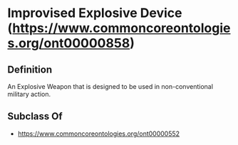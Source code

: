# Improvised Explosive Device (https://www.commoncoreontologies.org/ont00000858)

## Definition
An Explosive Weapon that is designed to be used in non-conventional military action.

## Subclass Of
- https://www.commoncoreontologies.org/ont00000552

